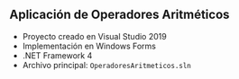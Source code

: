 ## Aplicación de Operadores Aritméticos

- Proyecto creado en Visual Studio 2019
- Implementación en Windows Forms
- .NET Framework 4
- Archivo principal: `OperadoresAritmeticos.sln`
